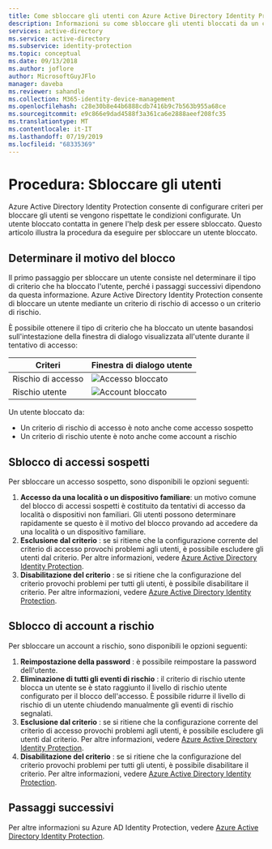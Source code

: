 ```yaml
---
title: Come sbloccare gli utenti con Azure Active Directory Identity Protection | Microsoft Docs
description: Informazioni su come sbloccare gli utenti bloccati da un criterio di Azure Active Directory Identity Protection.
services: active-directory
ms.service: active-directory
ms.subservice: identity-protection
ms.topic: conceptual
ms.date: 09/13/2018
ms.author: joflore
author: MicrosoftGuyJFlo
manager: daveba
ms.reviewer: sahandle
ms.collection: M365-identity-device-management
ms.openlocfilehash: c28e30b8e44b6888cdb7416b9c7b563b955a68ce
ms.sourcegitcommit: e9c866e9dad4588f3a361ca6e2888aeef208fc35
ms.translationtype: MT
ms.contentlocale: it-IT
ms.lasthandoff: 07/19/2019
ms.locfileid: "68335369"
---
```

# <a name="how-to-unblock-users"></a>Procedura: Sbloccare gli utenti

Azure Active Directory Identity Protection consente di configurare criteri per bloccare gli utenti se vengono rispettate le condizioni configurate. Un utente bloccato contatta in genere l'help desk per essere sbloccato. Questo articolo illustra la procedura da eseguire per sbloccare un utente bloccato.

## <a name="determine-the-reason-for-blocking"></a>Determinare il motivo del blocco

Il primo passaggio per sbloccare un utente consiste nel determinare il tipo di criterio che ha bloccato l'utente, perché i passaggi successivi dipendono da questa informazione.
Azure Active Directory Identity Protection consente di bloccare un utente mediante un criterio di rischio di accesso o un criterio di rischio.

È possibile ottenere il tipo di criterio che ha bloccato un utente basandosi sull'intestazione della finestra di dialogo visualizzata all'utente durante il tentativo di accesso:

| Criteri | Finestra di dialogo utente |
| --- | --- |
| Rischio di accesso |![Accesso bloccato](./media/howto-unblock-user/02.png) |
| Rischio utente |![Account bloccato](./media/howto-unblock-user/104.png) |

Un utente bloccato da:

* Un criterio di rischio di accesso è noto anche come accesso sospetto
* Un criterio di rischio utente è noto anche come account a rischio

## <a name="unblocking-suspicious-sign-ins"></a>Sblocco di accessi sospetti

Per sbloccare un accesso sospetto, sono disponibili le opzioni seguenti:

1. **Accesso da una località o un dispositivo familiare**: un motivo comune del blocco di accessi sospetti è costituito da tentativi di accesso da località o dispositivi non familiari. Gli utenti possono determinare rapidamente se questo è il motivo del blocco provando ad accedere da una località o un dispositivo familiare.
2. **Esclusione dal criterio** : se si ritiene che la configurazione corrente del criterio di accesso provochi problemi agli utenti, è possibile escludere gli utenti dal criterio. Per altre informazioni, vedere [Azure Active Directory Identity Protection](../active-directory-identityprotection.md).
3. **Disabilitazione del criterio** : se si ritiene che la configurazione del criterio provochi problemi per tutti gli utenti, è possibile disabilitare il criterio. Per altre informazioni, vedere [Azure Active Directory Identity Protection](../active-directory-identityprotection.md).

## <a name="unblocking-accounts-at-risk"></a>Sblocco di account a rischio

Per sbloccare un account a rischio, sono disponibili le opzioni seguenti:

1. **Reimpostazione della password** : è possibile reimpostare la password dell'utente. 
2. **Eliminazione di tutti gli eventi di rischio** : il criterio di rischio utente blocca un utente se è stato raggiunto il livello di rischio utente configurato per il blocco dell'accesso. È possibile ridurre il livello di rischio di un utente chiudendo manualmente gli eventi di rischio segnalati. 
3. **Esclusione dal criterio** : se si ritiene che la configurazione corrente del criterio di accesso provochi problemi agli utenti, è possibile escludere gli utenti dal criterio. Per altre informazioni, vedere [Azure Active Directory Identity Protection](../active-directory-identityprotection.md).
4. **Disabilitazione del criterio** : se si ritiene che la configurazione del criterio provochi problemi per tutti gli utenti, è possibile disabilitare il criterio. Per altre informazioni, vedere [Azure Active Directory Identity Protection](../active-directory-identityprotection.md).

## <a name="next-steps"></a>Passaggi successivi
 
Per altre informazioni su Azure AD Identity Protection, vedere [Azure Active Directory Identity Protection](../active-directory-identityprotection.md).
